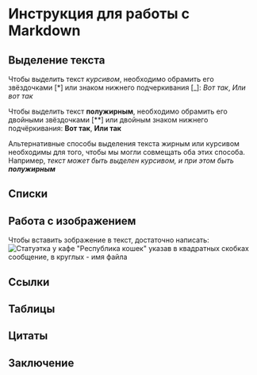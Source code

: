# Инструкция для работы с Markdown

## Выделение текста

Чтобы выделить текст *курсивом*, необходимо обрамить его звёздочками [*] или знаком нижнего подчеркивания [_]:
*Вот так*,
_Или вот так_

Чтобы выделить текст **полужирным**, необходимо обрамить его двойными звёздочками [**] или двойным знаком нижнего подчёркивания:
**Вот так**,
__Или так__

Альтернативные способы выделения текста жирным или курсивом необходимы для того, чтобы мы могли совмещать оба этих способа.
Например, _текст может быть выделен курсивом, и при этом быть **полужирным**_


## Списки

## Работа с изображением

Чтобы вставить зображение в текст, достаточно написать:
![Статуэтка у кафе "Республика кошек"](kot.jpg) указав в квадратных скобках сообщение, в круглых - имя файла

## Ссылки

## Таблицы

## Цитаты

## Заключение